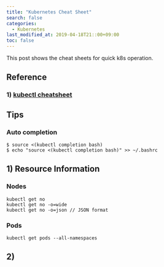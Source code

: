 ```yaml
---
title: "Kubernetes Cheat Sheet"
search: false
categories:
  - Kubernetes
last_modified_at: 2019-04-18T21::00+09:00
toc: false
---
```


This post shows the cheat sheets for quick k8s operation.

## Reference
### 1) [kubectl cheatsheet](https://kubernetes.io/docs/reference/kubectl/cheatsheet/)  

## Tips
### Auto completion
```console
$ source <(kubectl completion bash)
$ echo "source <(kubectl completion bash)" >> ~/.bashrc
```

## 1) Resource Information
### Nodes
```console
kubectl get no
kubectl get no -o=wide
kubectl get no -o=json // JSON format
```
### Pods
```console
kubectl get pods --all-namespaces
```
## 2)
